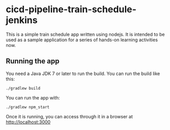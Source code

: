# cicd-pipeline-train-schedule-jenkins

This is a simple train schedule app written using nodejs. It is intended to be used as a sample application for a series of hands-on learning activities now. 

## Running the app

You need a Java JDK 7 or later to run the build. You can run the build like this:

    ./gradlew build

You can run the app with:

    ./gradlew npm_start

Once it is running, you can access through it in a browser at [http://localhost:3000](http://localhost:3000)
